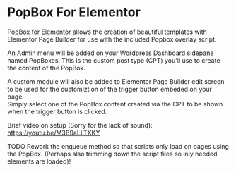 # PopBox For Elementor

PopBox for Elementor allows the creation of beautiful templates with Elementor Page Builder for use with the included Popbox overlay script.    

An Admin menu will be added on your Wordpress Dashboard sidepane named PopBoxes. This is the custom post type (CPT) you'll use to create the content of the PopBox.    

A custom module will also be added to Elementor Page Builder edit screen to be used for the customiztion of the trigger button embeded on your page.    
Simply select one of the PopBox content created via the CPT to be shown when the trigger button is clicked.    

Brief video on setup (Sorry for the lack of sound): https://youtu.be/M3B9aLLTXKY    

TODO
Rework the enqueue method so that scripts only load on pages using the PopBox. (Perhaps also trimming down the script files so inly needed elements are loaded)!